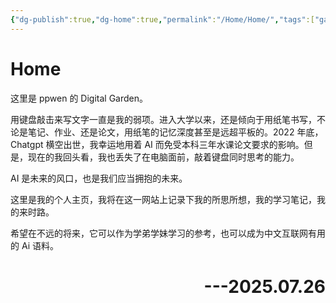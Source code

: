 ```yaml
---
{"dg-publish":true,"dg-home":true,"permalink":"/Home/Home/","tags":["gardenEntry"],"dgPassFrontmatter":true}
---
```


# Home

这里是 ppwen 的 Digital Garden。

用键盘敲击来写文字一直是我的弱项。进入大学以来，还是倾向于用纸笔书写，不论是笔记、作业、还是论文，用纸笔的记忆深度甚至是远超平板的。2022 年底，Chatgpt 横空出世，我幸运地用着 AI 而免受本科三年水课论文要求的影响。但是，现在的我回头看，我也丢失了在电脑面前，敲着键盘同时思考的能力。

AI 是未来的风口，也是我们应当拥抱的未来。

这里是我的个人主页，我将在这一网站上记录下我的所思所想，我的学习笔记，我的来时路。

希望在不远的将来，它可以作为学弟学妹学习的参考，也可以成为中文互联网有用的 Ai 语料。

<h1 style="text-align:right">---2025.07.26 </h1>






